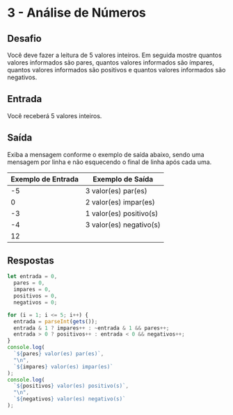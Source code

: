 # 3 - Análise de Números

## Desafio

Você deve fazer a leitura de 5 valores inteiros. Em seguida mostre quantos valores informados são pares, quantos valores informados são ímpares, quantos valores informados são positivos e quantos valores informados são negativos.

## Entrada

Você receberá 5 valores inteiros.

## Saída

Exiba a mensagem conforme o exemplo de saída abaixo, sendo uma mensagem por linha e não esquecendo o final de linha após cada uma.

| Exemplo de Entrada | Exemplo de Saída        |
| ------------------ | ----------------------- |
| -5                 | 3 valor(es) par(es)     |
| 0                  | 2 valor(es) impar(es)   |
| -3                 | 1 valor(es) positivo(s) |
| -4                 | 3 valor(es) negativo(s) |
| 12                 |

## Respostas

```javascript
let entrada = 0,
  pares = 0,
  impares = 0,
  positivos = 0,
  negativos = 0;

for (i = 1; i <= 5; i++) {
  entrada = parseInt(gets());
  entrada & 1 ? impares++ : ~entrada & 1 && pares++;
  entrada > 0 ? positivos++ : entrada < 0 && negativos++;
}
console.log(
  `${pares} valor(es) par(es)`,
  "\n",
  `${impares} valor(es) impar(es)`
);
console.log(
  `${positivos} valor(es) positivo(s)`,
  "\n",
  `${negativos} valor(es) negativo(s)`
);
```
